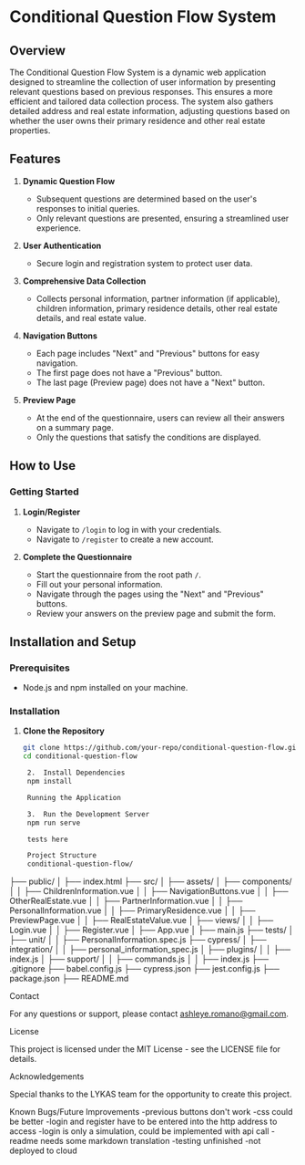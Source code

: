 # Conditional Question Flow System

## Overview

The Conditional Question Flow System is a dynamic web application designed to streamline the collection of user information by presenting relevant questions based on previous responses. This ensures a more efficient and tailored data collection process. The system also gathers detailed address and real estate information, adjusting questions based on whether the user owns their primary residence and other real estate properties.

## Features

1. **Dynamic Question Flow**
   - Subsequent questions are determined based on the user's responses to initial queries.
   - Only relevant questions are presented, ensuring a streamlined user experience.

2. **User Authentication**
   - Secure login and registration system to protect user data.

3. **Comprehensive Data Collection**
   - Collects personal information, partner information (if applicable), children information, primary residence details, other real estate details, and real estate value.

4. **Navigation Buttons**
   - Each page includes "Next" and "Previous" buttons for easy navigation.
   - The first page does not have a "Previous" button.
   - The last page (Preview page) does not have a "Next" button.

5. **Preview Page**
   - At the end of the questionnaire, users can review all their answers on a summary page.
   - Only the questions that satisfy the conditions are displayed.

## How to Use

### Getting Started

1. **Login/Register**

   - Navigate to `/login` to log in with your credentials.
   - Navigate to `/register` to create a new account.

2. **Complete the Questionnaire**

   - Start the questionnaire from the root path `/`.
   - Fill out your personal information.
   - Navigate through the pages using the "Next" and "Previous" buttons.
   - Review your answers on the preview page and submit the form.

## Installation and Setup

### Prerequisites

- Node.js and npm installed on your machine.

### Installation

1. **Clone the Repository**

   ```bash
   git clone https://github.com/your-repo/conditional-question-flow.git
   cd conditional-question-flow

   	2.	Install Dependencies
    npm install

    Running the Application

	3.	Run the Development Server
    npm run serve

    tests here

    Project Structure
    conditional-question-flow/
├── public/
│   ├── index.html
├── src/
│   ├── assets/
│   ├── components/
│   │   ├── ChildrenInformation.vue
│   │   ├── NavigationButtons.vue
│   │   ├── OtherRealEstate.vue
│   │   ├── PartnerInformation.vue
│   │   ├── PersonalInformation.vue
│   │   ├── PrimaryResidence.vue
│   │   ├── PreviewPage.vue
│   │   ├── RealEstateValue.vue
│   ├── views/
│   │   ├── Login.vue
│   │   ├── Register.vue
│   ├── App.vue
│   ├── main.js
├── tests/
│   ├── unit/
│   │   ├── PersonalInformation.spec.js
├── cypress/
│   ├── integration/
│   │   ├── personal_information_spec.js
│   ├── plugins/
│   │   ├── index.js
│   ├── support/
│   │   ├── commands.js
│   │   ├── index.js
├── .gitignore
├── babel.config.js
├── cypress.json
├── jest.config.js
├── package.json
├── README.md

Contact

For any questions or support, please contact ashleye.romano@gmail.com.

License

This project is licensed under the MIT License - see the LICENSE file for details.

Acknowledgements

Special thanks to the LYKAS team for the opportunity to create this project.


Known Bugs/Future Improvements
-previous buttons don't work
-css could be better 
-login and register have to be entered into the http address to access
-login is only a simulation, could be implemented with api call
-readme needs some markdown translation
-testing unfinished
-not deployed to cloud